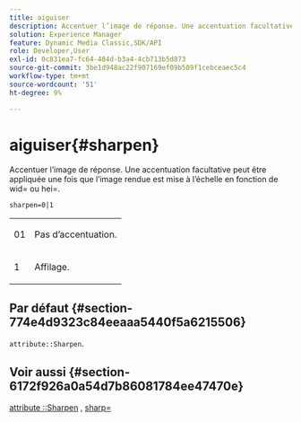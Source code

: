 ```yaml
---
title: aiguiser
description: Accentuer l’image de réponse. Une accentuation facultative peut être appliquée une fois que l’image rendue est mise à l’échelle en fonction de wid= ou hei=.
solution: Experience Manager
feature: Dynamic Media Classic,SDK/API
role: Developer,User
exl-id: 0c831ea7-fc64-484d-b3a4-4cb713b5d873
source-git-commit: 3be1d948ac22f907169ef09b509f1cebceaec5c4
workflow-type: tm+mt
source-wordcount: '51'
ht-degree: 9%

---
```


# aiguiser{#sharpen}

Accentuer l’image de réponse. Une accentuation facultative peut être appliquée une fois que l’image rendue est mise à l’échelle en fonction de wid= ou hei=.

`sharpen=0|1`

<table id="simpletable_E14B914834A241BA8B5FC42F07D34EEB"> 
 <tr class="strow"> 
  <td class="stentry"> <p>01 </p></td> 
  <td class="stentry"> <p>Pas d’accentuation. </p></td> 
 </tr> 
 <tr class="strow"> 
  <td class="stentry"> <p>1 </p></td> 
  <td class="stentry"> <p>Affilage. </p></td> 
 </tr> 
</table>

## Par défaut {#section-774e4d9323c84eeaaa5440f5a6215506}

`attribute::Sharpen`.

## Voir aussi {#section-6172f926a0a54d7b86081784ee47470e}

[attribute ::Sharpen](../../../../../ir-api/material-cat/image-rendering-api-ref/c-ir-material-catalog/c-ir-attributes-reference/r-ir-cat-sharpen.md#reference-18df922f3a3f403a97ccaaa15042e30a) , [sharp=](../../../../../ir-api/http-protocol/image-rendering-api-ref/c-ir-http-protocol-ref/c-ir-http-protocol-command-reference/r-ir-http-sharp.md#reference-acdd87f6b5de4e3a85e5d3c03022a35a)
